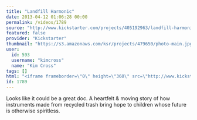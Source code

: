 ```yaml
---
title: "Landfill Harmonic"
date: 2013-04-12 01:06:28 00:00
permalink: /videos/1789
source: "http://www.kickstarter.com/projects/405192963/landfill-harmonic-inspiring-dreams-one-note-at-a-t"
featured: false
provider: "Kickstarter"
thumbnail: "https://s3.amazonaws.com/ksr/projects/479650/photo-main.jpg?1364079156"
user:
  id: 593
  username: "kimcross"
  name: "Kim Cross"
tags: []
html: "<iframe frameborder=\"0\" height=\"360\" src=\"http://www.kickstarter.com/projects/405192963/landfill-harmonic-inspiring-dreams-one-note-at-a-t/widget/video.html\" width=\"480\" border=\"0\" scrolling=\"no\"></iframe>"
id: 1789
---
```


Looks like it could be a great doc.
A heartfelt & moving story of how instruments made from recycled trash bring hope to children whose future is otherwise spiritless.